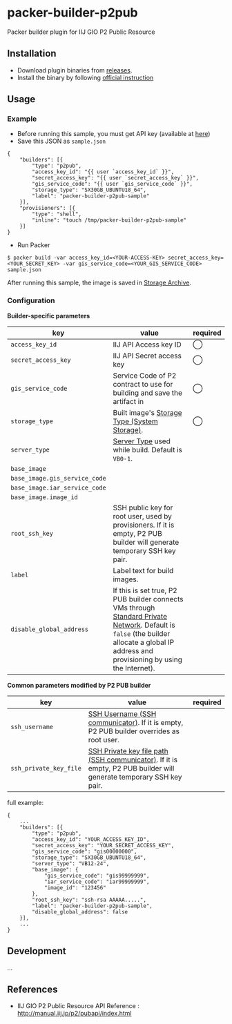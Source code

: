 # packer-builder-p2pub
Packer builder plugin for IIJ GIO P2 Public Resource

## Installation

- Download plugin binaries from [releases](https://github.com/sishihara/packer-builder-p2pub/releases).
- Install the binary by following [official instruction](https://www.packer.io/docs/extending/plugins.html#installing-plugins)

## Usage

### Example

- Before running this sample, you must get API key (available at [here](https://help.api.iij.jp/access_keys))
- Save this JSON as ```sample.json```

```
{
    "builders": [{
        "type": "p2pub",
        "access_key_id": "{{ user `access_key_id` }}",
        "secret_access_key": "{{ user `secret_access_key` }}",
        "gis_service_code": "{{ user `gis_service_code` }}",
        "storage_type": "SX30GB_UBUNTU18_64",
        "label": "packer-builder-p2pub-sample"
    }],
    "provisioners": [{
        "type": "shell",
        "inline": "touch /tmp/packer-builder-p2pub-sample"
    }]
}
```

- Run Packer

```
$ packer build -var access_key_id=<YOUR-ACCESS-KEY> secret_access_key=<YOUR_SECRET_KEY> -var gis_service_code=<YOUR_GIS_SERVICE_CODE> sample.json
```

After running this sample, the image is saved in [Storage Archive](https://manual.iij.jp/p2/pub/e-5-1.html).

### Configuration

**Builder-specific parameters**

| key | value | required |
|-|-|-|
| ```access_key_id``` | IIJ API Access key ID | ◯ |
| ```secret_access_key``` | IIJ API Secret access key | ◯ |
| ```gis_service_code``` | Service Code of P2 contract to use for building and save the artifact in | ◯ |
| ```storage_type``` | Built image's [Storage Type (System Storage)](https://manual.iij.jp/p2/pubapi/59949023.html). | ◯ |
| ```server_type``` | [Server Type](https://manual.iij.jp/p2/pubapi/59949011.html) used while build. Default is ```VB0-1```. | |
| ```base_image``` | | |
| ```base_image.gis_service_code``` | | |
| ```base_image.iar_service_code``` | | |
| ```base_image.image_id``` | | |
| ```root_ssh_key``` | SSH public key for root user, used by provisioners. If it is empty, P2 PUB builder will generate temporary SSH key pair. | |
| ```label``` | Label text for build images. | |
| ```disable_global_address``` | If this is set true, P2 PUB builder connects VMs through [Standard Private Network](https://manual.iij.jp/p2/pub/b-5-1-1.html). Default is ```false``` (the builder allocate a global IP address and provisioning by using the Internet).| |

**Common parameters modified by P2 PUB builder**

| key | value | required |
|-|-|-|
| ```ssh_username```| [SSH Username (SSH communicator)](https://www.packer.io/docs/templates/communicator.html#ssh-communicator). If it is empty, P2 PUB builder overrides as root user. | |
| ```ssh_private_key_file```| [SSH Private key file path (SSH communicator)](https://www.packer.io/docs/templates/communicator.html#ssh-communicator). If it is empty, P2 PUB builder will generate temporary SSH key pair. | |

full example:

```
{
    ...
    "builders": [{
        "type": "p2pub",
        "access_key_id": "YOUR_ACCESS_KEY_ID",
        "secret_access_key": "YOUR_SECRET_ACCESS_KEY",
        "gis_service_code": "gis00000000",
        "storage_type": "SX30GB_UBUNTU18_64",
        "server_type": "VB12-24",
        "base_image": {
            "gis_service_code": "gis99999999",
            "iar_service_code": "iar99999999",
            "image_id": "123456"
        },
        "root_ssh_key": "ssh-rsa AAAAA.....",
        "label": "packer-builder-p2pub-sample",
        "disable_global_address": false
    }],
    ...
}
```

## Development

...

## References

- IIJ GIO P2 Public Resource API Reference : http://manual.iij.jp/p2/pubapi/index.html